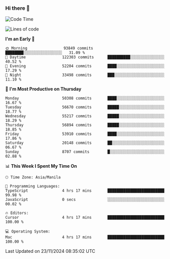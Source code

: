 ### Hi there 👋

<!--START_SECTION:waka-->
![Code Time](http://img.shields.io/badge/Code%20Time-5%2C707%20hrs%205%20mins-blue)

![Lines of code](https://img.shields.io/badge/From%20Hello%20World%20I%27ve%20Written-125.9%20million%20lines%20of%20code-blue)

**I'm an Early 🐤** 

```text
🌞 Morning                93849 commits       ████████░░░░░░░░░░░░░░░░░   31.09 % 
🌆 Daytime                122303 commits      ██████████░░░░░░░░░░░░░░░   40.52 % 
🌃 Evening                52204 commits       ████░░░░░░░░░░░░░░░░░░░░░   17.29 % 
🌙 Night                  33498 commits       ███░░░░░░░░░░░░░░░░░░░░░░   11.10 % 
```
📅 **I'm Most Productive on Thursday** 

```text
Monday                   50308 commits       ████░░░░░░░░░░░░░░░░░░░░░   16.67 % 
Tuesday                  56670 commits       █████░░░░░░░░░░░░░░░░░░░░   18.77 % 
Wednesday                55217 commits       █████░░░░░░░░░░░░░░░░░░░░   18.29 % 
Thursday                 56894 commits       █████░░░░░░░░░░░░░░░░░░░░   18.85 % 
Friday                   53910 commits       ████░░░░░░░░░░░░░░░░░░░░░   17.86 % 
Saturday                 20148 commits       ██░░░░░░░░░░░░░░░░░░░░░░░   06.67 % 
Sunday                   8707 commits        █░░░░░░░░░░░░░░░░░░░░░░░░   02.88 % 
```


📊 **This Week I Spent My Time On** 

```text
🕑︎ Time Zone: Asia/Manila

💬 Programming Languages: 
TypeScript               4 hrs 17 mins       █████████████████████████   99.98 % 
JavaScript               0 secs              ░░░░░░░░░░░░░░░░░░░░░░░░░   00.02 % 

🔥 Editors: 
Cursor                   4 hrs 17 mins       █████████████████████████   100.00 % 

💻 Operating System: 
Mac                      4 hrs 17 mins       █████████████████████████   100.00 % 
```


 Last Updated on 23/11/2024 08:35:02 UTC
<!--END_SECTION:waka-->


<!--
**rad182/rad182** is a ✨ _special_ ✨ repository because its `README.md` (this file) appears on your GitHub profile.

Here are some ideas to get you started:

- 🔭 I’m currently working on ...
- 🌱 I’m currently learning ...
- 👯 I’m looking to collaborate on ...
- 🤔 I’m looking for help with ...
- 💬 Ask me about ...
- 📫 How to reach me: ...
- 😄 Pronouns: ...
- ⚡ Fun fact: ...
-->
